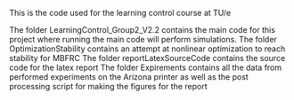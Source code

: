 This is the code used for the learning control course at TU/e

The folder LearningControl_Group2_V2.2 contains the main code for this project where running the main code will perform simulations. 
The folder OptimizationStability contains an attempt at nonlinear optimization to reach stability for MBFRC
The folder reportLatexSourceCode contains the source code for the latex report
The folder Expirements contains all the data from performed experiments on the Arizona printer as well as the post processing script for making the figures for the report
